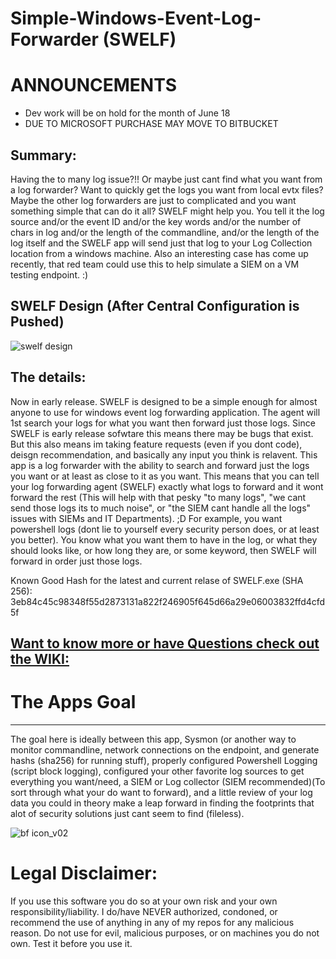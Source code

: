 # Simple-Windows-Event-Log-Forwarder (SWELF) 

# ANNOUNCEMENTS
- Dev work will be on hold for the month of June 18
- DUE TO MICROSOFT PURCHASE MAY MOVE TO BITBUCKET

## Summary:

Having the to many log issue?!! Or maybe just cant find what you want from a log forwarder? Want to quickly get the logs you want from local evtx files? Maybe the other log forwarders are just to complicated and you want something simple that can do it all?
SWELF might help you. You tell it the log source and/or the event ID and/or the key words and/or the number of chars in log and/or the length of the commandline, and/or the length of the log itself and the SWELF app will send just that log to your Log Collection location from a windows machine. Also an interesting case has come up recently, that red team could use this to help simulate a SIEM on a VM testing endpoint. :)

## SWELF Design (After Central Configuration is Pushed)
![swelf design](https://user-images.githubusercontent.com/6934294/41071314-a6c5be2e-69bc-11e8-803a-03fcebab5981.PNG)

## The details:

Now in early release. SWELF is designed to be a simple enough for almost anyone to use for windows event log forwarding application. The agent will 1st search your logs for what you want then forward just those logs. 
Since SWELF is early release sofwtare this means there may be bugs that exist. 
But this also means im taking feature requests (even if you dont code), deisgn recommendation, and basically any input you think is relavent.
This app is a log forwarder with the ability to search and forward just the logs you want or at least as close to it as you want. This means that you can tell your log forwarding agent (SWELF) exactly what logs to forward and it wont forward the rest (This will help with that pesky "to many logs", "we cant send those logs its to much noise", or "the SIEM cant handle all the logs" issues with SIEMs and IT Departments). ;D
For example, you want powershell logs (dont lie to yourself every security person does, or at least you better). You know what you want them to have in the log, or what they should looks like, or how long they are, or some keyword, then SWELF will forward in order just those logs.

Known Good Hash for the latest and current relase of SWELF.exe (SHA 256): 3eb84c45c98348f55d2873131a822f246905f645d66a29e06003832ffd4cfd5f

## [Want to know more or have Questions check out the WIKI:](https://github.com/ceramicskate0/SWELF/wiki)

# The Apps Goal
--------------------------------------------------------------------------------
The goal here is ideally between this app, Sysmon (or another way to monitor commandline, network connections on the endpoint, and generate hashs  (sha256) for running stuff), properly configured Powershell Logging (script block logging), configured your other favorite log sources to get everything you want/need, a SIEM or Log collector (SIEM recommended)(To sort through what your do want to forward), and a little review of your log data you could in theory make a leap forward in finding the footprints that alot of security solutions just cant seem to find (fileless). 

![bf icon_v02](https://user-images.githubusercontent.com/6934294/38778422-18790d6c-407f-11e8-8594-be72577b26cd.png)

# Legal Disclaimer:
If you use this software you do so at your own risk and your own responsibility/liability. I do/have NEVER authorized, condoned, or recommend the use of anything in any of my repos for any malicious reason. Do not use for evil, malicious purposes, or on machines you do not own. Test it before you use it.
